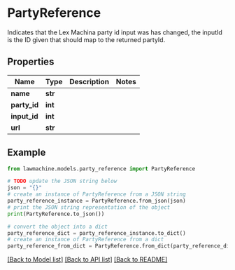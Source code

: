 # PartyReference

Indicates that the Lex Machina party id input was has changed, the inputId is the ID given that should map to the returned partyId.

## Properties

Name | Type | Description | Notes
------------ | ------------- | ------------- | -------------
**name** | **str** |  | 
**party_id** | **int** |  | 
**input_id** | **int** |  | 
**url** | **str** |  | 

## Example

```python
from lawmachine.models.party_reference import PartyReference

# TODO update the JSON string below
json = "{}"
# create an instance of PartyReference from a JSON string
party_reference_instance = PartyReference.from_json(json)
# print the JSON string representation of the object
print(PartyReference.to_json())

# convert the object into a dict
party_reference_dict = party_reference_instance.to_dict()
# create an instance of PartyReference from a dict
party_reference_from_dict = PartyReference.from_dict(party_reference_dict)
```
[[Back to Model list]](../README.md#documentation-for-models) [[Back to API list]](../README.md#documentation-for-api-endpoints) [[Back to README]](../README.md)



